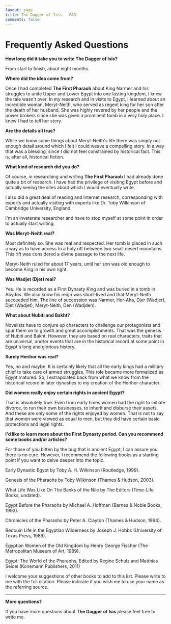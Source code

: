 ```yaml
---
layout: page
title: The Dagger of Isis - FAQ
comments: false
---
```

# Frequently Asked Questions

**How long did it take you to write The Dagger of Isis?**

From start to finish, about eight months.

**Where did the idea come from?**

Once I had completed **The First Pharaoh** about King Narmer and his struggles to unite Upper and Lower Egypt into one lasting kingdom, I knew the tale wasn't over. In my research and in visits to Egypt, I learned about an incredible woman, Meryt-Neith, who served as regent king for her son after the death of her husband. She was highly revered by her people and the power brokers since she was given a prominent tomb in a very holy place. I knew I had to tell her story.

**Are the details all true?**

While we know some things about Meryt-Neith's life there was simply not enough detail around which I felt I could weave a compelling story. In a way that was a blessing, since I did not feel constrained by historical fact. This is, after all, historical fiction. 

**What kind of research did you do?**

Of course, in researching and writing **The First Pharaoh** I had already done quite a bit of research. I have had the privilege of visiting Egypt before and actually seeing the sites about which I would eventually write. 

I also did a great deal of reading and Internet research, corresponding with experts and actually visiting with experts like Dr. Toby Wilkinson of Cambridge University, England. 

I'm an inveterate researcher and have to stop myself at some point in order to actually start writing.

**Was Meryt-Neith real?**

Most definitely so. She was real and respected. Her tomb is placed in such a way as to have access to a holy rift between two small desert mountains. This rift was considered a divine passage to the next life. 

Meryt-Neith ruled for about 17 years, until her son was old enough to become King in his own right. 

**Was Wadjet (Djet) real?**

Yes. He is recorded as a First Dynasty King and was buried in a tomb in Abydos. We also know his reign was short-lived and that Meryt-Neith succeeded him. The line of succession was Narmer, Hor-Aha, Djer (Wadjer), Djet (Wadjet), Meryt-Neith, Den (Wadjden). 

**What about Nubiti and Bakht?**

Novelists have to conjure up characters to challenge our protagonists and spur them on to growth and great accomplishments. That was the genesis of Nubiti and Bakht. However, they are based on real characters, traits that are universal, and/or events that are in the historical record at some point in Egypt's long and glorious history. 

**Surely Herihor was real?**

Yes, no and maybe. It is certainly likely that all the early kings had a military chief to take care of armed struggles. This role became more formalized as Egypt matured. So, I extrapolated back from what we know from the historical record in later dynasties to my creation of the Herihor character. 

**Did women really enjoy certain rights in ancient Egypt?**

That is absolutely true. Even from early times women had the right to initiate divorce, to run their own businesses, to inherit and disburse their assets. And these are only some of the rights enjoyed by women. That is not to say that women were viewed as equal to men, but they did have certain basic protections and legal rights. 

**I'd like to learn more about the First Dynasty period. Can you recommend some books and/or articles?**

For those of you bitten by the bug that is ancient Egypt, I can assure you there is no cure. However, I recommend the following books as a starting point if you want to delve deeper into the topic.

Early Dynastic Egypt by Toby A. H. Wilkinson (Routledge, 1999).

Genesis of the Pharaohs by Toby Wilkinson (Thames & Hudson, 2003).

What Life Was Like On The Banks of the Nile by The Editors (Time-Life Books, undated).

Egypt Before the Pharaohs by Michael A. Hoffman (Barnes & Noble Books, 1993). 

Chronicles of the Pharaohs by Peter A. Clayton (Thames & Hudson, 1994). 

Bedouin Life in the Egyptian Wilderness by Joseph J. Hobbs (University of Texas Press, 1989).

Egyptian Women of the Old Kingdom by Henry George Fischer (The Metropolitan Museum of Art, 1989).

Egypt: The World of the Pharaohs, Edited by Regine Schulz and Matthias Seidel (Konemann Publishers, 2011)


I welcome your suggestions of other books to add to this list. Please write to me with the full citation. Please indicate if you wish me to use your name as the referring source. 

---

**More questions?**

If you have more questions about **The Dagger of Isis** please feel free to write me. 